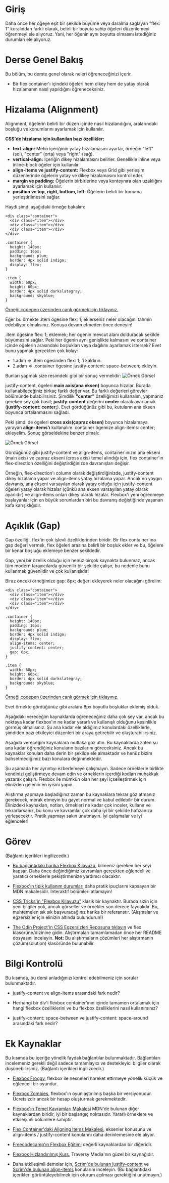 # Giriş

Daha önce her öğeye eşit bir şekilde büyüme veya daralma sağlayan "flex: 1" kuralından farklı olarak, belirli bir boyuta sahip öğeleri düzenlemeyi öğrenmeyi ele alıyoruz. Yani, her öğenin aynı boyutta olmasını istediğiniz durumları ele alıyoruz. 

# Derse Genel Bakış

Bu bölüm, bu derste genel olarak neleri öğreneceğinizi içerir.

- Bir flex container'ı içindeki öğeleri hem dikey hem de yatay olarak hizalamanın nasıl yapıldığını öğreneceksiniz.

# Hizalama (Alignment)

Alignment, öğelerin belirli bir düzen içinde nasıl hizalandığını, aralarındaki boşluğu ve konumlarını ayarlamak için kullanılır.

**CSS'de hizalama için kullanılan bazı özellikler:**
- **text-align:** Metin içeriğinin yatay hizalamasını ayarlar, örneğin "left" (sol), "center" (orta) veya "right" (sağ).
- **vertical-align:** İçeriğin dikey hizalamasını belirler. Genellikle inline veya inline-block öğeler için kullanılır.
- **align-items ve justify-content:** Flexbox veya Grid gibi yerleşim düzenlerinde öğelerin yatay ve dikey hizalamasını kontrol eder.
- **margin ve padding:** Öğelerin birbirlerine veya konteynıra olan uzaklığını ayarlamak için kullanılır.
- **position ve top, right, bottom, left:** Öğelerin belirli bir konuma yerleştirilmesini sağlar.

Haydi şimdi aşağıdaki örneğe bakalım:
```
<div class="container">
  <div class="item"></div>
  <div class="item"></div>
  <div class="item"></div>
</div>
```

```
.container {
  height: 140px;
  padding: 16px;
  background: plum;
  border: 4px solid indigo;
  display: flex;
}

.item {
  width: 60px;
  height: 60px;
  border: 4px solid darkslategray;
  background: skyblue;
}
```

[Örneği codepen üzerinden canlı görmek için tıklayınız.](https://codepen.io/TheOdinProjectExamples/pen/MWoyBzR)

Eğer bu örnekte .item ögesine flex: 1; eklerseniz neler olacağını tahmin edebiliyor olmalısınız. Konuya devam etmeden önce deneyin!

.item ögesine flex: 1; eklemek; her ögenin mevcut alanı dolduracak şekilde büyümesini sağlar. Peki her ögenin aynı genişlikte kalmasını ve container içinde öğelerin arasındaki boşlukları veya dağılımı ayarlamak istersek? Evet bunu yapmak gerçekten çok kolay:

- 1.adım => .item ögesinden flex: 1; 'i kaldırın.
- 2.adım => .container ögesine justify-content: space-between; ekleyin.

Bunları yapmak size resimdeki gibi bir sonuç vermelidir:
![Örnek Görsel](https://cdn.statically.io/gh/TheOdinProject/curriculum/495704c6eb6bf33bc927534f231533a82b27b2ac/html_css/v2/foundations/flexbox/imgs/07.png)

justify-content, ögeleri **main axis(ana eksen)** boyunca hizalar. Burada kullanabileceğiniz birkaç farklı değer var. Bu farklı değerleri görevler bölümünde bulabilirsiniz. Şimdilik **"center"** özelliğimizi kullanalım, yapmanız gereken şey çok basit; **justify-content** değerini **center** olarak ayarlamak (**justify-content: center;**). Evet gördüğünüz gibi bu, kutuların ana eksen boyunca ortalanmasını sağladı.

Peki şimdi de ögeleri **cross axis(çapraz eksen)** boyunca hizalamaya yarayan **align-items'ı** kullanalım. container ögemize align-items: center; ekleyelim. Sonuç görseldekine benzer olmalı:

![Örnek Görsel](https://cdn.statically.io/gh/TheOdinProject/curriculum/495704c6eb6bf33bc927534f231533a82b27b2ac/html_css/v2/foundations/flexbox/imgs/08.png)

Gördüğünüz gibi justify-content ve align-items, container'ınızın ana ekseni (main axis) ve çapraz ekseni (cross axis) temel alındığı için, flex container'ın flex-direction özelliğini değiştirdiğinizde davranışları değişir. 

Örneğin, flex-direction'ı column olarak değiştirdiğinizde, justify-content dikey hizalama yapar ve align-items yatay hizalama yapar. Ancak en yaygın davranış, ana ekseni varsayılan olarak yatay olduğu için justify-content öğeleri yatay olarak hizalar (çünkü ana eksen varsayılan yatay olarak ayarlıdır) ve align-items onları dikey olarak hizalar. Flexbox'ı yeni öğrenmeye başlayanlar için en büyük sorunlardan biri bu davranış değiştiğinde yaşanan kafa karışıklığıdır.

# Açıklık (Gap)

Gap özelliği, flex'in çok işlevli özelliklerinden biridir. Bir flex container'ına gap değeri vermek, flex öğeleri arasına belirli bir boşluk ekler ve bu, öğelere bir kenar boşluğu eklemeye benzer şekildedir. 

Gap, yeni bir özellik olduğu için henüz birçok kaynakta bulunmaz, ancak tüm modern tarayıcılarda güvenilir bir şekilde çalışır, bu nedenle bunu kullanmak güvenlidir ve çok kullanışlıdır!

Biraz önceki örneğimize gap: 8px; değeri ekleyerek neler olacağını görelim:

```
<div class="container">
  <div class="item"></div>
  <div class="item"></div>
  <div class="item"></div>
</div>
```

```
.container {
  height: 140px;
  padding: 16px;
  background: plum;
  border: 4px solid indigo;
  display: flex;
  align-items: center;
  justify-content: center;
  gap: 8px;
}

.item {
  width: 60px;
  height: 60px;
  border: 4px solid darkslategray;
  background: skyblue;
}
```

[Örneği codepen üzerinden canlı görmek için tıklayınız.](https://codepen.io/TheOdinProjectExamples/pen/qBjZyea)

Evet örnekte gördüğünüz gibi aralara 8px boyutlu boşluklar eklemiş olduk.

Aşağıdaki vereceğim kaynaklarda öğreneceğiniz daha çok şey var, ancak bu noktaya kadar flexbox'ın ne kadar yararlı ve kullanışlı olduğunu kesinlikle görmüş olmalısınız. Şu ana kadar ele aldığımız konulardaki özelliklerle, şimdiden bazı etkileyici düzenleri bir araya getirebilir ve oluşturabilirsiniz.

Aşağıda vereceğim kaynaklara mutlaka göz atın. Bu kaynaklarda zaten şu ana kadar öğrendiğiniz konuların bazılarını göreceksiniz. Ancak bu kaynaklar konuları daha derin bir şekilde ele almaktadır ve henüz bizim bahsetmediğimiz bazı konulara değinmektedir. 

Şu aşamada her ayrıntıyı ezberlemeye çalışmayın. Sadece örneklerle birlikte kendinizi geliştirmeye devam edin ve örneklerin içerdiği kodları muhakkak yazarak çalışın. Flexbox ile mümkün olan her şeyi içselleştirmek için elinizden gelenin en iyisini yapın. 

Alıştırma yapmaya başladığınız zaman bu kaynaklara tekrar göz atmanız gerekecek, merak etmeyin bu gayet normal ve kabul edilebilir bir durum. Elinizdeki kaynakları, notları, örnekleri ne kadar çok inceler, kullanır ve tekrarlarsanız, bu konu ve kavramlar çok daha iyi bir şekilde hafızanıza yerleşecektir. Pratik yapmayı sakın unutmayın. İyi çalışmalar ve iyi eğlenceler!

# Görev

(Bağlantı içerikleri ingilizcedir.)

- [Bu bağlantıdaki harika Flexbox Kılavuzu](https://css-tricks.com/snippets/css/a-guide-to-flexbox/), bilmeniz gereken her şeyi kapsar. Daha önce değindiğimiz kavramları gerçekten eğlenceli ve yaratıcı örneklerle pekiştirmenize yardımcı olacaktır.

- [Flexbox'ın tipik kullanım durumları](https://developer.mozilla.org/en-US/docs/Web/CSS/CSS_Flexible_Box_Layout/Typical_Use_Cases_of_Flexbox) daha pratik ipuçlarını kapsayan bir MDN makalesidir. İnteraktif bölümleri atlamayın!

- [CSS Tricks'in "Flexbox Kılavuzu"](https://css-tricks.com/snippets/css/a-guide-to-flexbox/) klasik bir kaynaktır. Burada sizin için yeni bilgiler yok, ancak görseller ve örnekler son derece faydalıdır. Bu, muhtemelen sık sık başvuracağınız harika bir referanstır. (Alışmalar ve egzersizler için elinizin altında bulundurun!)

- [The Odin Project'in CSS Egzersizleri Reposuna tıklayın](https://github.com/TheOdinProject/css-exercises) ve flex klasörüne/dizinine gidin. Alıştırmaları tamamlamadan önce her README dosyasını inceleyin. **Not:** Bu alıştırmaların çözümleri her alıştırmanın çözüm(solution) klasöründe bulunabilir.

# Bilgi Kontrolü

Bu kısımda, bu dersi anladığınızı kontrol edebilmeniz için sorular bulunmaktadır.

- justify-content ve align-items arasındaki fark nedir?

- Herhangi bir div'i flexbox container'ının içinde tamamen ortalamak için hangi flexbox özelliklerini ve bu flexbox özelliklerini nasıl kullanırsınız?

- justify-content: space-between ve justify-content: space-around arasındaki fark nedir?

# Ek Kaynaklar

Bu kısımda bu içeriğe yönelik faydalı bağlantılar bulunmaktadır. Bağlantıları incelemeniz gerekli değil sadece tamamlayıcı ve destekleyici bilgiler olarak düşünebilirsiniz. (Bağlantı içerikleri ingilizcedir.)

- [Flexbox Froggy](https://flexboxfroggy.com/#tr), flexbox ile nesneleri hareket ettirmeye yönelik küçük ve eğlenceli bir oyundur.

- [Flexbox Zombies](https://mastery.games/flexboxzombies/), flexbox'ın oyunlaştırılmış başka bir versiyonudur. Ücretsizdir ancak bir hesap oluşturmak gerekmektedir.

- [Flexbox'ın Temel Kavramları Makalesi](https://developer.mozilla.org/en-US/docs/Web/CSS/CSS_Flexible_Box_Layout/Basic_Concepts_of_Flexbox) MDN'de bulunan diğer kaynaklardan biridir, iyi bir başlangıç ​​noktasıdır. Yararlı örneklere ve etkileşimli bölümlere sahiptir. 

- [Flex Container'daki Aligning Items Makalesi](https://developer.mozilla.org/en-US/docs/Web/CSS/CSS_Flexible_Box_Layout/Aligning_Items_in_a_Flex_Container), eksenler konusunu ve align-items / justify-content konularını daha derinlemesine ele alıyor.

- [Freecodecamp'ın Flexbox Eğitimi](https://www.freecodecamp.org/news/css-flexbox-tutorial-with-cheatsheet/) değerli kaynaklardan bir diğeridir.

- [Flexbox Hızlandırılmış Kurs](https://www.youtube.com/watch?v=3YW65K6LcIA), Traversy Media'nın güzel bir kaynağıdır.

- Daha etkileşimli demolar için, [Scrim'de bulunan justify-content](https://scrimba.com/learn/flexbox/justify-content-flexbox-tutorial-cVWPacR) ve [Scrim'de bulunan align-items](https://scrimba.com/learn/flexbox/align-items-flexbox-tutorial-cJqymH9) konularını inceleyin. (Bu bağlantıdaki içerikleri görüntüleyebilmek için oturum açılması gerektiğini unutmayın.)